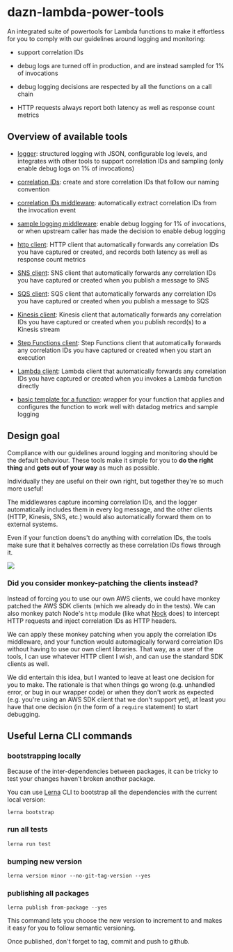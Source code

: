 # dazn-lambda-power-tools

An integrated suite of powertools for Lambda functions to make it effortless for you to comply with our guidelines around logging and monitoring:

* support correlation IDs

* debug logs are turned off in production, and are instead sampled for 1% of invocations

* debug logging decisions are respected by all the functions on a call chain

* HTTP requests always report both latency as well as response count metrics

## Overview of available tools

* [logger](/packages/lambda-powertools-logger): structured logging with JSON, configurable log levels, and integrates with other tools to support correlation IDs and sampling (only enable debug logs on 1% of invocations)

* [correlation IDs](/packages/lambda-powertools-correlation-ids): create and store correlation IDs that follow our naming convention

* [correlation IDs middleware](/packages/lambda-powertools-middleware-correlation-ids): automatically extract correlation IDs from the invocation event

* [sample logging middleware](/packages/lambda-powertools-middleware-sample-logging): enable debug logging for 1% of invocations, or when upstream caller has made the decision to enable debug logging

* [http client](/packages/lambda-powertools-http-client): HTTP client that automatically forwards any correlation IDs you have captured or created, and records both latency as well as response count metrics

* [SNS client](/packages/lambda-powertools-sns-client): SNS client that automatically forwards any correlation IDs you have captured or created when you publish a message to SNS

* [SQS client](/packages/lambda-powertools-sqs-client): SQS client that automatically forwards any correlation IDs you have captured or created when you publish a message to SQS

* [Kinesis client](/packages/lambda-powertools-kinesis-client): Kinesis client that automatically forwards any correlation IDs you have captured or created when you publish record(s) to a Kinesis stream

* [Step Functions client](/packages/lambda-powertools-step-functions-client): Step Functions client that automatically forwards any correlation IDs you have captured or created when you start an execution

* [Lambda client](/packages/lambda-powertools-lambda-client): Lambda client that automatically forwards any correlation IDs you have captured or created when you invokes a Lambda function directly

* [basic template for a function](/packages/lambda-powertools-pattern-basic): wrapper for your function that applies and configures the function to work well with datadog metrics and sample logging

## Design goal

Compliance with our guidelines around logging and monitoring should be the default behaviour. These tools make it simple for you to **do the right thing** and **gets out of your way** as much as possible.

Individually they are useful on their own right, but together they're so much more useful!

The middlewares capture incoming correlation IDs, and the logger automatically includes them in every log message, and the other clients (HTTP, Kinesis, SNS, etc.) would also automatically forward them on to external systems.

Even if your function doens't do anything with correlation IDs, the tools make sure that it behalves correctly as these correlation IDs flows through it.

![](powertools-illustrated.png)

### Did you consider monkey-patching the clients instead?

Instead of forcing you to use our own AWS clients, we could have monkey patched the AWS SDK clients (which we already do in the tests). We can also monkey patch Node's `http` module (like what [Nock](https://github.com/node-nock/nock) does) to intercept HTTP requests and inject correlation IDs as HTTP headers.

We can apply these monkey patching when you apply the correlation IDs middleware, and your function would automagically forward correlation IDs without having to use our own client libraries. That way, as a user of the tools, I can use whatever HTTP client I wish, and can use the standard SDK clients as well.

We did entertain this idea, but I wanted to leave at least one decision for you to make. The rationale is that when things go wrong (e.g. unhandled error, or bug in our wrapper code) or when they don't work as expected (e.g. you're using an AWS SDK client that we don't support yet), at least you have that one decision (in the form of a `require` statement) to start debugging.

## Useful Lerna CLI commands

### bootstrapping locally

Because of the inter-dependencies between packages, it can be tricky to test your changes haven't broken another package.

You can use [Lerna](https://lernajs.io/) CLI to bootstrap all the dependencies with the current local version:

```
lerna bootstrap
```

### run all tests

```
lerna run test
```

### bumping new version

```
lerna version minor --no-git-tag-version --yes
```

### publishing all packages

```
lerna publish from-package --yes
```

This command lets you choose the new version to increment to and makes it easy for you to follow semantic versioning.

Once published, don't forget to tag, commit and push to github.
